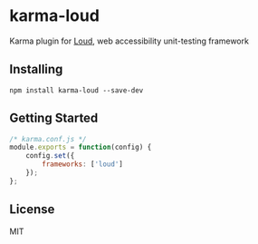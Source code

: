 # karma-loud

Karma plugin for [Loud][], web accessibility unit-testing framework

## Installing

```
npm install karma-loud --save-dev
```

## Getting Started

```javascript
/* karma.conf.js */
module.exports = function(config) {
    config.set({
        frameworks: ['loud']
    });
};
```

## License

MIT

 [Karma]: <http://karma-runner.github.io> "Karma — Testing environment"
 [Loud]: <https://github.com/ruslansagitov/loud> "Loud — Web accessibility unit-testing framework"
